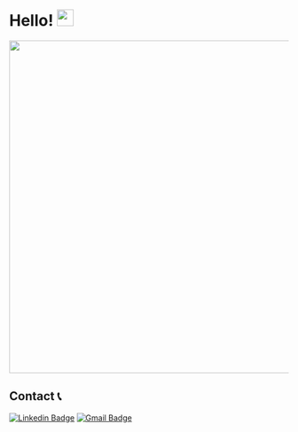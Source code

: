 # Hello!  <img src="https://raw.githubusercontent.com/MartinHeinz/MartinHeinz/master/wave.gif" width="30px"> 

<div align="center">
  <a href="https://wakatime.com"><img width="600px" src="https://wakatime.com/share/@dylanplayer/36c018a7-3388-4d83-8d48-a623c37b1cb4.png" /></a>
</div>
<!-- <div align="center">
  <img src="https://github-readme-stats.vercel.app/api?username=dylanplayer&theme=radical">
  <img src="https://github-readme-stats.vercel.app/api/top-langs/?username=dylanplayer&langs_count=3&theme=radical">
</div> -->


## Contact 📞
[![Linkedin Badge](https://img.shields.io/badge/-DylanPlayer-blue?style=flat-square&logo=Linkedin&logoColor=white&link=https://www.linkedin.com/in/dylan-player/)](https://www.linkedin.com/in/dylan-player/) 
[![Gmail Badge](https://img.shields.io/badge/-dylan@dylanplayer.com-d14836?style=flat-square&logo=Gmail&logoColor=white&link=mailto:dylan@dylanplayer.com)](mailto:dylan@dylanplayer.com)
